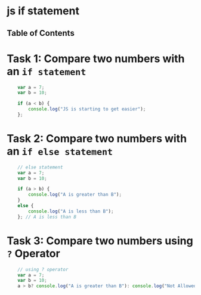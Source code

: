 # js if statement

## Table of Contents

# Task 1: Compare two numbers with an `if statement`
```js
    var a = 7;
    var b = 10;

    if (a < b) {
        console.log("JS is starting to get easier");
    };
```

# Task 2: Compare two numbers with an `if else statement`
```js
    // else statement
    var a = 7;
    var b = 10;

    if (a > b) {
        console.log("A is greater than B");
    }
    else {
        console.log("A is less than B");
    }; // A is less than B
```

# Task 3: Compare two numbers using `?` Operator
```js
    // using ? operator
    var a = 7;
    var b = 10;
    a > b? console.log("A is greater than B"): console.log("Not Allowed!"); // Not Allowed
```